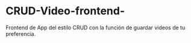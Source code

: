 # CRUD-Video-frontend-
Frontend de App del estilo CRUD con la función de guardar videos de tu preferencia.
